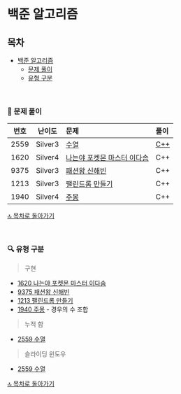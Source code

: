 # 백준 알고리즘


## 목차
- [백준 알고리즘](#백준-알고리즘)
  - [문제 풀이](#pencil-문제-풀이)
  - [유형 구분](#mag-유형-구분)
    
</br>

### :pencil: 문제 풀이

| 번호 | 난이도 | 문제 | 풀이 |
| :-: | :-: | :-- | :-- |
| 2559 | Silver3 | [수열](./Silver/2559. 수열) | [C++](./Silver/2559. 수열/2559.md) |
| 1620 | Silver4 | [나는야 포켓몬 마스터 이다솜](./Silver/1620. 나는야 포켓몬 마스터 이다솜) | C++ |
| 9375 | Silver3 | [패션왕 신해빈](./Silver/9375. 패션왕 신해빈) | C++ |
| 1213 | Silver3 | [팰린드롬 만들기](./Silver/1213. 팰린드롬 만들기) | C++ |
| 1940 | Silver4 | [주몽](./Silver/1940. 주몽) | C++ |



[🔝 목차로 돌아가기](#백준-알고리즘)

</br>

### :mag: 유형 구분
> 구현
- [1620 나는야 포켓몬 마스터 이다솜](./Silver/1620. 나는야 포켓몬 마스터 이다솜)
- [9375 패션왕 신해빈](./Silver/9375. 패션왕 신해빈)
- [1213 팰린드롬 만들기](./Silver/1213. 팰린드롬 만들기)
- [1940 주몽](./Silver/1940. 주몽) - 경우의 수 조합
> 누적 합
- [2559 수열](./Silver/2559. 수열)
> 슬라이딩 윈도우
- [2559 수열](./Silver/2559. 수열)



[🔝 목차로 돌아가기](#백준-알고리즘)
